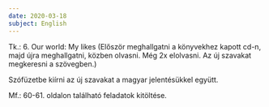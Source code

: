 ```yaml
---
date: 2020-03-18
subject: English
---
```


Tk.: 6. Our world: My likes (Először meghallgatni a könyvekhez kapott cd-n, majd újra meghallgatni, közben olvasni. Még 2x elolvasni. Az új szavakat megkeresni a szövegben.)

Szófüzetbe kiírni az új szavakat a magyar jelentésükkel együtt.

Mf.: 60-61. oldalon található feladatok kitöltése.
